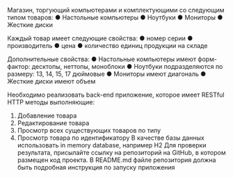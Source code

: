 Магазин, торгующий компьютерами и комплектующими со следующим типом товаров:
● Настольные компьютеры
● Ноутбуки
● Мониторы
● Жесткие диски

Каждый товар имеет следующие свойства:
● номер серии
● производитель
● цена
● количество единиц продукции на складе

Дополнительные свойства:
● Настольные компьютеры имеют форм-фактор: десктопы, неттопы, моноблоки
● Ноутбуки подразделяются по размеру: 13, 14, 15, 17 дюймовые
● Мониторы имеют диагональ
● Жесткие диски имеют объем

Необходимо реализовать back-end приложение, которое имеет RESTful HTTP методы
выполняющие:
1. Добавление товара
2. Редактирование товара
3. Просмотр всех существующих товаров по типу
4. Просмотр товара по идентификатору
   В качестве базы данных использовать in memory database, например H2
   Для проверки результата, присылайте ссылку на репозиторий на GitHub, в котором
   размещен код проекта. В README.md файле репозитория должна быть подробная
   инструкция по запуску приложения